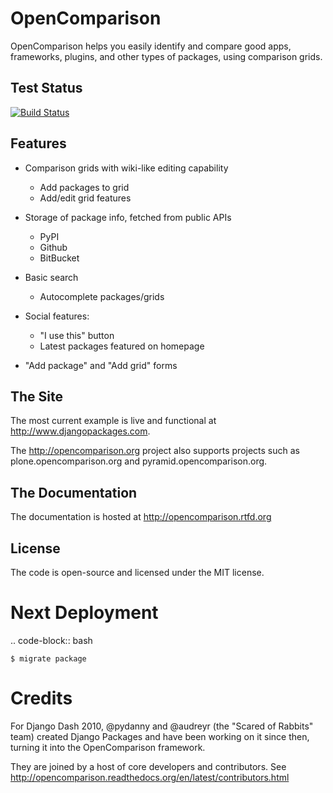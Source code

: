 OpenComparison
==============

OpenComparison helps you easily identify and compare good apps, frameworks, plugins, and other types of packages, using comparison grids.

Test Status
-----------

[![Build Status](https://secure.travis-ci.org/opencomparison/opencomparison.png?branch=master)](http://travis-ci.org/opencomparison/opencomparison)

Features
--------

* Comparison grids with wiki-like editing capability

    * Add packages to grid
    * Add/edit grid features

* Storage of package info, fetched from public APIs

    * PyPI
    * Github
    * BitBucket

* Basic search

    * Autocomplete packages/grids

* Social features:

    * "I use this" button
    * Latest packages featured on homepage

* "Add package" and "Add grid" forms

The Site
--------

The most current example is live and functional at http://www.djangopackages.com.

The http://opencomparison.org project also supports projects such as plone.opencomparison.org and pyramid.opencomparison.org.

The Documentation
-----------------

The documentation is hosted at http://opencomparison.rtfd.org

License
-------

The code is open-source and licensed under the MIT license.

Next Deployment
===============

.. code-block:: bash

    $ migrate package

Credits
=======

For Django Dash 2010, @pydanny and @audreyr (the "Scared of Rabbits" team) created Django Packages and have been working on it since then, turning it into the OpenComparison framework.

They are joined by a host of core developers and contributors.  See http://opencomparison.readthedocs.org/en/latest/contributors.html
